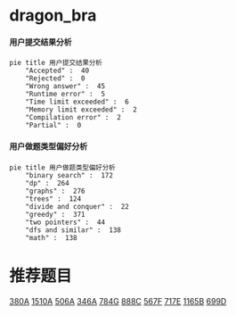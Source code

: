 # dragon_bra

<!-- tabs:start -->



#### **用户提交结果分析**

```mermaid
pie title 用户提交结果分析
    "Accepted" :  40
    "Rejected" :  0
    "Wrong answer" :  45
    "Runtime error" :  5
    "Time limit exceeded" :  6
    "Memory limit exceeded" :  2
    "Compilation error" :  2
    "Partial" :  0
```

#### **用户做题类型偏好分析**

```mermaid
pie title 用户做题类型偏好分析
    "binary search" :  172
    "dp" :  264
    "graphs" :  276
    "trees" :  124
    "divide and conquer" :  22
    "greedy" :  371
    "two pointers" :  44
    "dfs and similar" :  138
    "math" :  138
```



<!-- tabs:end -->
# 推荐题目
[380A](https://codeforces.com/contest/380/problem/A)
[1510A](https://codeforces.com/contest/1510/problem/A)
[506A](https://codeforces.com/contest/506/problem/A)
[346A](https://codeforces.com/contest/346/problem/A)
[784G](https://codeforces.com/contest/784/problem/G)
[888C](https://codeforces.com/contest/888/problem/C)
[567F](https://codeforces.com/contest/567/problem/F)
[717E](https://codeforces.com/contest/717/problem/E)
[1165B](https://codeforces.com/contest/1165/problem/B)
[699D](https://codeforces.com/contest/699/problem/D)
